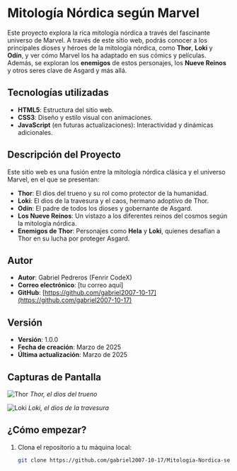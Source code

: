 
# Mitología Nórdica según Marvel

Este proyecto explora la rica mitología nórdica a través del fascinante universo de Marvel. A través de este sitio web, podrás conocer a los principales dioses y héroes de la mitología nórdica, como **Thor**, **Loki** y **Odín**, y ver cómo Marvel los ha adaptado en sus cómics y películas. Además, se exploran los **enemigos** de estos personajes, los **Nueve Reinos** y otros seres clave de Asgard y más allá.

## Tecnologías utilizadas

- **HTML5**: Estructura del sitio web.
- **CSS3**: Diseño y estilo visual con animaciones.
- **JavaScript** (en futuras actualizaciones): Interactividad y dinámicas adicionales.

## Descripción del Proyecto

Este sitio web es una fusión entre la mitología nórdica clásica y el universo Marvel, en el que se presentan:

- **Thor**: El dios del trueno y su rol como protector de la humanidad.
- **Loki**: El dios de la travesura y el caos, hermano adoptivo de Thor.
- **Odín**: El padre de todos los dioses y gobernante de Asgard.
- **Los Nueve Reinos**: Un vistazo a los diferentes reinos del cosmos según la mitología nórdica.
- **Enemigos de Thor**: Personajes como **Hela** y **Loki**, quienes desafían a Thor en su lucha por proteger Asgard.

## Autor

- **Autor**: Gabriel Pedreros (Fenrir CodeX)
- **Correo electrónico**: [tu correo aquí]
- **GitHub**: [https://github.com/gabriel2007-10-17](https://github.com/gabriel2007-10-17)
  
## Versión

- **Versión**: 1.0.0
- **Fecha de creación**: Marzo de 2025
- **Última actualización**: Marzo de 2025

## Capturas de Pantalla

![Thor](img/Thor_in_LoveAndThunder_Poster.webp)
*Thor, el dios del trueno*

![Loki](img/loki_god_of_stories_by_artsywayne_dgg277e-fullview-e1704830999616.webp)
*Loki, el dios de la travesura*

## ¿Cómo empezar?

1. Clona el repositorio a tu máquina local:

   ```bash
   git clone https://github.com/gabriel2007-10-17/Mitologia-Nordica-segun-Marvel.git
